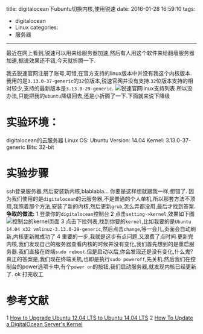 title: digitalocean下ubuntu切换内核,使用锐速
date: 2016-01-28 16:59:10
tags:
- digitalocean
- Linux
categories:
- 服务器
---
最近在网上看到,锐速可以用来给服务器加速,然后有人用这个软件来给翻墙服务器加速,据说效果还不错,今天就折腾一下.
<!-- more -->
我去锐速官网注册了账号,可惜,在官方支持的linux版本中并没有我这个内核版本.我用的是`3.13.0-37-generic`的`32`位版本,锐速官网并没有支持.`32`位版本支持的相对较少,支持的最新版本是`3.13.0-29-generic`.
![锐速官网linux支持列表](https://ww3.sinaimg.cn/large/692869a3gw1f0fbk1mp65j213c0ozdru.jpg)
所以没办法,只能把我的`ubuntu`降级回去,还是小折腾了一下.下面就来说下降级
# 实验环境：
digitalocean的云服务器
Linux OS:   Ubuntu
Version:    14.04
Kernel:     3.13.0-37-generic
Bits:       32-bit

# 实验步骤
ssh登录服务器,然后安装新内核,blablabla...
你要是这样想就跟我一样,想错了.
因为我们使用的是`digitalocean`的云服务器,不是普通的个人单机,所以那套方法不顶用,我照着那个方法,安装了新的内核,然后更新`grub`,怎么弄都没用,最后才找到答案.
**争取的做法:**
1 登录你的`digitalocean`控制台
2 点击`setting->kernel`,效果如下图
![控制台的kernel页面](https://ww2.sinaimg.cn/large/692869a3gw1f0fbvo209sj20vd0kkdkf.jpg)
3 点击下拉列表,找到你要的`kernel`,比如我要的是`Ubuntu 14.04 x32 vmlinuz-3.13.0-29-generic`,然后点击`change`,等一会儿,页面会自动刷新,内核更新就成功了
4 重要的一步,我就是这步有点问题,又浪费了点时间.更新完内核,我们发现自己的服务器查看内核的时候并没有变化,我们首先想到的是重启服务器.我们直接在终端`sudo reboot`.但是启动以后,你会发现还是没有变化,什么鬼?
真正的答案是,我们现在终端关机,也即是执行`sudo poweroff`,先关机.然后我们在控制台的power选项卡中,有个`power on`的按钮,我们启动服务器,就发现内核已经更新了.
ok 打完收工


# 参考文献
1 [How to Upgrade Ubuntu 12.04 LTS to Ubuntu 14.04 LTS](https://www.digitalocean.com/community/tutorials/how-to-upgrade-ubuntu-12-04-lts-to-ubuntu-14-04-lts)
2 [How To Update a DigitalOcean Server's Kernel](https://www.digitalocean.com/community/tutorials/how-to-update-a-digitalocean-server-s-kernel)

